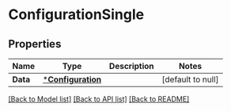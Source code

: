 # ConfigurationSingle

## Properties
Name | Type | Description | Notes
------------ | ------------- | ------------- | -------------
**Data** | [***Configuration**](Configuration.md) |  | [default to null]

[[Back to Model list]](../README.md#documentation-for-models) [[Back to API list]](../README.md#documentation-for-api-endpoints) [[Back to README]](../README.md)

